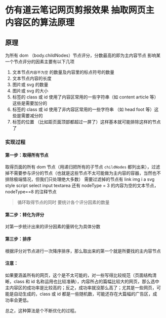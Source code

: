 # 仿有道云笔记网页剪报效果 抽取网页主内容区的算法原理

## 原理

为所有 dom （body.childNodes）节点评分，分数最高的即为主内容节点
影响某一个节点评分的因素主要有以下几项

1. 文本节点`内容不为空` 的数量及内容里的标点符号的数量
2. 文本节点内容的长度
3. 图片或 svg 的数量
4. 图片或 svg 的大小
5. 标签的 class 或 id 使用了内容区常用的一些字符串（如 content article 等） 这些是需要加分的
6. 标签的 class 或 id 使用了非内容区常用的一些字符串 （如 head foot 等）这些是需要减分的
7. 标签的位置 （比如距页面顶部都超过一屏了）这样基本就可能排除这样的节点了

### 实现过程

#### 第一步：取得所有节点

取得页面的所有 dom 节点（用递归把所有的子节点 `childNodes` 都列出来），过滤掉不需要参与评分的节点（也就是这些节点不太可能做为主内容的容器，当然也不排除极端情况，但我们只处理绝大多数）
需要过滤掉的节点有 link img i a svg style script select input textarea
还有 nodeType = 3 的内容为空的文本节点，nodeType==8 的注释节点

> 循环取得节点的同时 要统计各个评分因素的数量

#### 第二步：转化为评分

对第一步统计出来的评分因素的量转化为具体分数

#### 第三步：排序

根据评分对节点进行一次降序排序，那么取出来的第一个就是所要找的主内容节点

#### 注意：

如果要涵盖所有的网页，这个是不太可能的，对一些写得比较规范（页面结构清晰，class 和 id 名称运用也比较准确），内容所占的篇幅比较大的网页，那么选中主内容区的成功率是比较高的；反之，成功率就没那么高了；尤其是一些网页，可能是自动生成的，class 或 id 都是一些随机数，可能还存在大篇幅的广告区，成功率会更低。

总之，这种算法是个不断优化的过程。